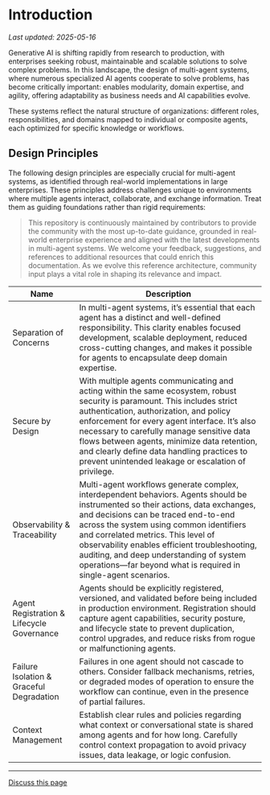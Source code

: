 # Introduction

_Last updated: 2025-05-16_

Generative AI is shifting rapidly from research to production, with enterprises
seeking robust, maintainable and scalable solutions to solve complex problems.
In this landscape, the design of multi-agent systems, where numerous specialized
AI agents cooperate to solve problems, has become critically important: enables
modularity, domain expertise, and agility, offering adaptability as business
needs and AI capabilities evolve.

These systems reflect the natural structure of organizations: different roles,
responsibilities, and domains mapped to individual or composite agents, each
optimized for specific knowledge or workflows.

## Design Principles

The following design principles are especially crucial for multi-agent systems,
as identified through real-world implementations in large enterprises. These
principles address challenges unique to environments where multiple agents
interact, collaborate, and exchange information. Treat them as guiding
foundations rather than rigid requirements:

> This repository is continuously maintained by contributors to provide the
> community with the most up-to-date guidance, grounded in real-world enterprise
> experience and aligned with the latest developments in multi-agent systems. We
> welcome your feedback, suggestions, and references to additional resources
> that could enrich this documentation. As we evolve this reference
> architecture, community input plays a vital role in shaping its relevance and
> impact.

<!-- markdownlint-disable MD013 -->

| Name                                      | Description                                                                                                                                                                                                                                                                                                                                                                                                             |
| ----------------------------------------- | ----------------------------------------------------------------------------------------------------------------------------------------------------------------------------------------------------------------------------------------------------------------------------------------------------------------------------------------------------------------------------------------------------------------------- |
| Separation of Concerns                    | In multi-agent systems, it’s essential that each agent has a distinct and well-defined responsibility. This clarity enables focused development, scalable deployment, reduced cross-cutting changes, and makes it possible for agents to encapsulate deep domain expertise.                                                                                                                                             |
| Secure by Design                          | With multiple agents communicating and acting within the same ecosystem, robust security is paramount. This includes strict authentication, authorization, and policy enforcement for every agent interface. It’s also necessary to carefully manage sensitive data flows between agents, minimize data retention, and clearly define data handling practices to prevent unintended leakage or escalation of privilege. |
| Observability & Traceability              | Multi-agent workflows generate complex, interdependent behaviors. Agents should be instrumented so their actions, data exchanges, and decisions can be traced end-to-end across the system using common identifiers and correlated metrics. This level of observability enables efficient troubleshooting, auditing, and deep understanding of system operations—far beyond what is required in single-agent scenarios. |
| Agent Registration & Lifecycle Governance | Agents should be explicitly registered, versioned, and validated before being included in production environment. Registration should capture agent capabilities, security posture, and lifecycle state to prevent duplication, control upgrades, and reduce risks from rogue or malfunctioning agents.                                                                                                                 |
| Failure Isolation & Graceful Degradation  | Failures in one agent should not cascade to others. Consider fallback mechanisms, retries, or degraded modes of operation to ensure the workflow can continue, even in the presence of partial failures.                                                                                                                                                                                                                |
| Context Management                        | Establish clear rules and policies regarding what context or conversational state is shared among agents and for how long. Carefully control context propagation to avoid privacy issues, data leakage, or logic confusion.                                                                                                                                                                                             |

<!-- markdownlint-disable MD013 -->

---

<a class="github-button" href="https://github.com/microsoft/multi-agent-reference-architecture/discussions/new?category=q-a&body=Source: [{{selftitle}}](https://github.com/microsoft/multi-agent-reference-architecture/blob/main/{{selfpath}})" data-icon="octicon-comment-discussion" target="_blank" data-size="large" aria-label="Discuss buttons/github-buttons on GitHub">Discuss this page</a>

<script async defer src="https://buttons.github.io/buttons.js"></script>
